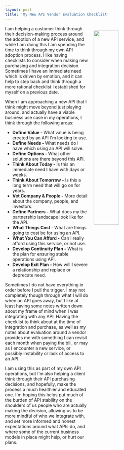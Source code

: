 ```yaml
---
layout: post
title: 'My New API Vendor Evaluation Checklist'
---
```

<p><img style="padding: 15px;" src="http://kinlane-productions.s3.amazonaws.com/api_evangelist_site/blog/bw_evaluation.png" alt="" width="40%" align="right" /></p>
<p>I am helping a customer think through their decision-making process around the adoption of a new API service, and while I am doing this I am spending the time to think through my own API adoption process. I like having checklists to consider when making new purchasing and integration decision. Sometimes I have an immediate need which is driven by emotion, and it can help to step back and think through a more rational checklist I established for myself on a previous date.</p>
<p>When I am approaching a new API that I think might move beyond just playing around, and actually have a viable business use case in my operations, I think through the following areas:</p>
<ul>
<li><strong>Define Value -</strong> What value is being created by an API I'm looking to use.</li>
<li><strong>Define Needs - </strong>What needs do I have which using an API will solve.</li>
<li><strong>Define Options -</strong> What other solutions are there beyond this API.</li>
<li><strong>Think About Today - </strong>Is this an immediate need I have with days or weeks.</li>
<li><strong>Think About Tomorrow -</strong> Is this a long term need that will go on for years.</li>
<li><strong>Vet Company &amp; People - </strong>More detail about the company, people, and investors.</li>
<li><strong>Define Partners -</strong> What does my the partnership landscape look like for the API.</li>
<li><strong>What Things Cost - </strong>What are things going to cost be for using an API.</li>
<li><strong>What You Can Afford -</strong> Can I really afford using this service, or not use.</li>
<li><strong>Develop Continuity Plan -</strong> What is the plan for ensuring stable operations using API.</li>
<li><strong>Develop Exit Plan -</strong> How will I severe a relationship and replace or deprecate need.</li>
</ul>
<p>Sometimes I do not have everything in order before I pull the trigger. I may not completely though through what I will do when an API goes away, but I like at least having some notes written down about my frame of mind when I was integrating with any API. Having the checklist to think about at the time of integration and purchase, as well as my notes about evaluation around a vendor provides me with something I can revisit each month when paying the bill, or may as I encounter a new service, or possibly instability or lack of access to an API.</p>
<p>I am using this as part of my own API operations, but I'm also helping a client think through their API purchasing decisions, and hopefully, make the process a much healthier and educated one. I'm hoping this helps put much of the burden of API stability on the shoulders of us people who are actually making the decision, allowing us to be more mindful of who we integrate with, and set more informed and honest expectations around what APIs do, and where some of the current business models in place might help, or hurt our plans.</p>
